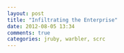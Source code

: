 ```yaml
---
layout: post
title: "Infiltrating the Enterprise"
date: 2012-08-05 13:34
comments: true
categories: jruby, warbler, scrc
---
```


<script async class="speakerdeck-embed" data-id="501eae780787c90002047b20" data-ratio="1.2945638432364097" src="//speakerdeck.com/assets/embed.js"></script>
